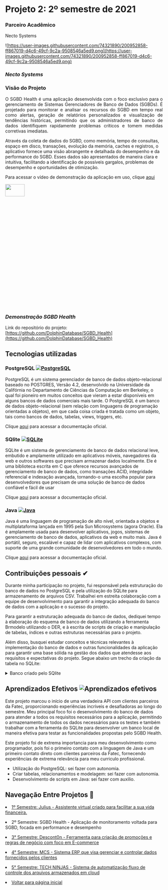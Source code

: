 # Projeto 2: 2º semestre de 2021

### Parceiro Acadêmico

Necto Systems <br/>

![https://user-images.githubusercontent.com/74321890/200952858-ff867019-d4c6-49cf-9c2a-9508546a5ed9.png](https://user-images.githubusercontent.com/74321890/200952858-ff867019-d4c6-49cf-9c2a-9508546a5ed9.png)

### *Necto Systems*

### Visão do Projeto

<p align = "justify">
O SGBD Health é uma aplicação desenvolvida com o foco exclusivo para o gerenciamento de Sistemas Gerenciadores de Banco de Dados (SGBDs). É projetado para monitorar e analisar os recursos do SGBD em tempo real como alertas, geração de relatórios personalizados e visualização de tendências históricas, permitindo que os administradores de banco de dados identifiquem rapidamente problemas críticos e tomem medidas corretivas imediatas.

Através da coleta de dados do SGBD, como memória, tempo de consultas, espaço em disco, transações, evolução da memória, caches e registros, o aplicativo fornece uma visão abrangente e detalhada do desempenho e da performance do SGBD. Esses dados são apresentados de maneira clara e intuitiva, facilitando a identificação de possíveis gargalos, problemas de desempenho e oportunidades de otimização.
</p>

Para acessar o vídeo de demonstração da aplicação em uso, clique [aqui](https://www.youtube.com/watch?v=IhyabBKAMbA)

[<img src="https://user-images.githubusercontent.com/79945984/225161808-9c6c5ffa-ff60-48cb-8bce-95d81551aeb7.png" width="35%" height="10%">](https://www.youtube.com/watch?v=IhyabBKAMbA "SGBD Health vídeo Demonstração")

### *Demonstração SGBD Health*

Link do repositório do projeto: [https://github.com/DolphinDatabase/SGBD_Health](https://github.com/DolphinDatabase/SGBD_Health)

## Tecnologias utilizadas

### PostgreSQL [![PostgreSQL](https://img.shields.io/badge/PostgreSQL-316192?style=for-the-badge&logo=postgresql&logoColor=white)](https://www.postgresql.org/)

PostgreSQL é um sistema gerenciador de banco de dados objeto-relacional baseado no POSTGRES, Versão 4.2, desenvolvido na Universidade da Califórnia no Departamento de Ciências da Computação em Berkeley, o qual foi pioneiro em muitos conceitos que vieram a estar disponíveis em alguns bancos de dados comerciais mais tarde. O PostgreSQL é um banco de dados objeto-relacional (sem relação com linguagens de programação orientadas a objetos), em que cada coisa criada é tratada como um objeto, tais como bancos de dados, tabelas, views, triggers, etc.

Clique [aqui](https://www.postgresql.org/about/) para acessar a documentação oficial.
	
### SQlite [![SQLite](https://img.shields.io/badge/SQLite-%2307405e.svg?&style=for-the-badge&logo=sqlite&logoColor=white)](https://www.sqlite.org/)

SQLite é um sistema de gerenciamento de banco de dados relacional leve, embutido e amplamente utilizado em aplicativos móveis, navegadores da web e outros softwares que precisam armazenar dados localmente. Ele é uma biblioteca escrita em C que oferece recursos avançados de gerenciamento de banco de dados, como transações ACID, integridade referencial e indexação avançada, tornando-o uma escolha popular para desenvolvedores que precisam de uma solução de banco de dados confiável e fácil de usar

Clique [aqui](https://www.sqlite.org/about.html) para acessar a documentação oficial.

### Java [![Java](https://img.shields.io/badge/Java-%23ED8B00?style=for-the-badge&logo=java&logoColor=white&labelColor=%23ED8B00)](https://www.java.com/)

Java é uma linguagem de programação de alto nível, orientada a objetos e multiplataforma lançada em 1995 pela Sun Microsystems (agora Oracle). Ela é amplamente usada para desenvolver aplicativos, jogos, sistemas de gerenciamento de banco de dados, aplicativos da web e muito mais. Java é portátil, seguro, escalável e capaz de lidar com aplicativos complexos, com suporte de uma grande comunidade de desenvolvedores em todo o mundo.

Clique [aqui](https://www.java.com/pt-BR/download/help/whatis_java.html) para acessar a documentação oficial.
	
## Contribuições pessoais ✔

Durante minha participação no projeto, fui responsável pela estruturação do banco de dados no PostgreSQL e pela utilização do SQLite para armazenamento de arquivos CSV. Trabalhei em estreita colaboração com a equipe de desenvolvimento para garantir a integração adequada do banco de dados com a aplicação e o sucesso do projeto.

Para garantir a estruturação adequada do banco de dados, dediquei tempo à elaboração do esquema de banco de dados utilizando a ferramenta Brmodelo utilizando o DER, e à escrita de scripts de criação e manipulação de tabelas, índices e outras estruturas necessárias para o projeto.

Além disso, busquei estudar conceitos e técnicas relevantes à implementação do banco de dados e outras funcionalidades da aplicação para garantir uma base sólida na gestão dos dados que atendesse aos requisitos e expectativas do projeto.
Segue abaixo um trecho da criação da tabela no SQLite:

<details> <summary>Banco criado pelo SQlite</summary>

> Aqui temos um trecho da conexão sendo criada com o SQlite para rodar um banco de dados de forma local para o armazenamento dos documentos em csv e arquivos gerados pela aplicação

```kotlin
import java.sql.*;
import java.time.LocalDateTime;
import java.util.ArrayList;

public class BancoSqlite extends Fileconnect {

	public static void bancoSqlite(String selectBd, String selectId, String insert, int r, int f) throws SQLException {

		LocalDateTime ldtNow = LocalDateTime.now(); // Trás a data e hora atual
		Fileconnect setar = new Fileconnect();

		String valor = "connectionBd";
		Connection conn = null;
		Statement stmt = null;

		// Conectando com banco da nossa aplicação
		try {
			String conexaoBancoDaApalicacao = setar.setarValor(valor);
			Class.forName("org.sqlite.JDBC");
			conn = DriverManager.getConnection(conexaoBancoDaApalicacao);

			// CREATE TABLE IF NOT EXISTS
			stmt = conn.createStatement();
			String sql = "CREATE TABLE IF NOT EXISTS SER_SERVIDOR " + "(SER_ID INT PRIMARY KEY     NOT NULL,"
					+ " SER_CONNECTION          TEXT   NOT NULL, " + " SER_USER            TEXT     NOT NULL, "
					+ " SER_PASS        TEXT )";
			stmt.executeUpdate(sql);

			String sql2 = "CREATE TABLE IF NOT EXISTS ARM_ARMAZENAMENTO "
					+ "(ID_ARMAZENAMENTO INT PRIMARY KEY     NOT NULL," 
					+ " ARM_BANCO            TEXT     NOT NULL, " + " ARM_TAMANHO        TEXT, "
					+ " ARM_DATA_HORA         DATETIME," + "ARM_SERVER    TEXT, " 
					+ " FOREIGN KEY (ARM_SERVER) REFERENCES SER_SERVIDOR (SER_ID))";
			stmt.executeUpdate(sql2);

			String sql3 = "CREATE TABLE IF NOT EXISTS QRY_QUERY " + "(QRY_ID INT PRIMARY KEY NOT NULL,"
					+ "QRY_QUERY_ID TEXT NOT NULL,"
					+ " QRY_NOME           TEXT    NOT NULL, " + " QRY_CALLS            INT     NOT NULL, "
					+ " QRY_TEMPO       TIME, " + " QRY_DATA_HORA         DATETIME, " + " QRY_SERVER         TEXT,"
					+ " FOREIGN KEY (QRY_SERVER) REFERENCES SER_SERVIDOR (SER_ID))";
			stmt.executeUpdate(sql3);
        }
    }
}
```
</details>

## Aprendizados Efetivos ![Aprendizados efetivos](https://img.shields.io/badge/Aprendizados%20efetivos-100%25-brightgreen?style=for-the-badge)

Este projeto marcou o início de uma verdadeira API com clientes parceiros da Fatec, proporcionando experiências incríveis e desafiadoras ao longo do semestre. Meu principal foco foi o desenvolvimento do banco de dados para atender a todos os requisitos necessários para a aplicação, permitindo o armazenamento de todos os dados necessários para os testes e também trabalhar com a ferramenta do SQLite para desenvolver um banco local de maneira efetiva para testar as funcionalidades propostas pelo SGBD Health.

Este projeto foi de extrema importancia para meu desenvolvimento como programador, pois foi o primeiro contato com a linguagem de Java e um primeiro contato direto com clientes parceiros da Fatec, fornecendo experiências de extrema relevância para meu curriculo profissional.

- Utilização do PostgreSQL: sei fazer com autonomia.
- Criar tabelas, relacionamentos e modelagem: sei fazer com autonomia.
- Desenvolvimento de scripts em Java: sei fazer com auxilio.

## Navegação Entre Projetos :link:
 
<p align="justify" style="font-family:roboto;"><li><a href="https://github.com/Borgarelli/Portfolio-Fatec/blob/main/Julius.md"> 1º Semestre: Julius - Assistente virtual criado para facilitar a sua vida financeira.</a></li></p>
<p align="justify" style="font-family:roboto;"><li> 2º Semestre: SGBD Health - Aplicação de monitoramento voltada para SGBD, focada em performance e desempenho</li></p>
<p align="justify" style="font-family:roboto;"><li><a href="https://github.com/Borgarelli/Portfolio-Fatec/blob/main/Descont0n.md"> 3° Semestre: Descont0n - Ferramenta para criação de promoções e regras de negócio com foco em E-commerce</a></li></p>
<p align="justify" style="font-family:roboto;"><li><a href="https://github.com/Borgarelli/Portfolio-Fatec/blob/main/MCS.md"> 4° Semestre: MCS - Sistema ERP que visa gerenciar e controlar dados fornecidos pelos clientes</a></li></p>
<p align="justify" style="font-family:roboto;"><li><a href="https://github.com/Borgarelli/Portfolio-Fatec/blob/main/TechNinjas.md"> 5° Semestre: TECH NINJAS - Sistema de automatização fluxo de controle dos arquivos armazenados em cloud</a></li></p>
<p align="justify" style="font-family:roboto;"><li><a href="https://github.com/Borgarelli/Portfolio-Fatec/blob/main/README.md"> Voltar para página inicial</a></li></p>
  